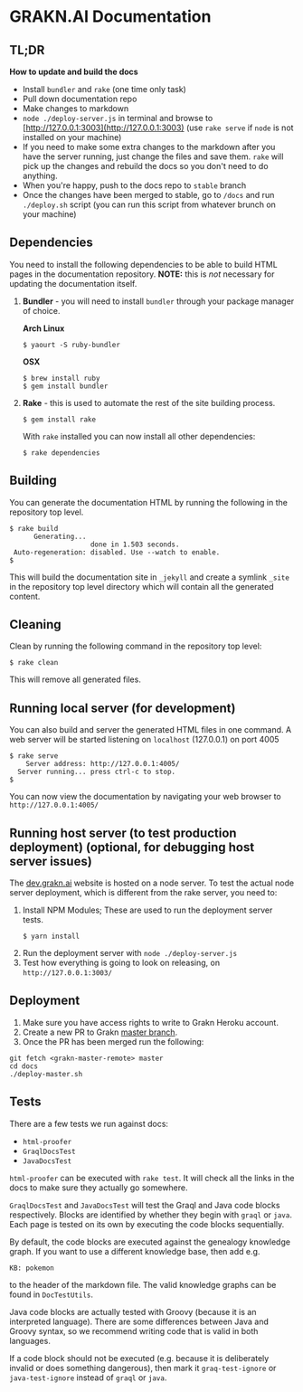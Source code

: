 # GRAKN.AI Documentation

## TL;DR

**How to update and build the docs**

* Install `bundler` and `rake` (one time only task)
* Pull down documentation repo
* Make changes to markdown
* `node ./deploy-server.js` in terminal and browse to [http://127.0.0.1:3003](http://127.0.0.1:3003) (use `rake serve` if `node` is not installed on your machine)
* If you need to make some extra changes to the markdown after you have the server running, just change the files and save them. `rake` will pick up the changes and rebuild the docs so you don't need to do anything.
* When you're happy, push to the docs repo to `stable` branch
* Once the changes have been merged to stable, go to `/docs` and run `./deploy.sh` script (you can run this script from whatever brunch on your machine)

## Dependencies

You need to install the following dependencies to be able to build HTML pages in the documentation repository. **NOTE:** this is *not* necessary for updating the documentation itself.

1. **Bundler** - you will need to install `bundler` through your package manager of choice.

    **Arch Linux**
    ```
    $ yaourt -S ruby-bundler
    ```

    **OSX**
    ```
    $ brew install ruby
    $ gem install bundler
    ```

2. **Rake** - this is used to automate the rest of the site building process.
    ```
    $ gem install rake
    ```

    With `rake` installed you can now install all other dependencies:
    ```
    $ rake dependencies
    ```

## Building

You can generate the documentation HTML by running the following in the repository top level.
```
$ rake build
      Generating...
                    done in 1.503 seconds.
 Auto-regeneration: disabled. Use --watch to enable.
$
```

This will build the documentation site in `_jekyll` and create a symlink `_site` in the repository top level directory which will contain all the generated content.


## Cleaning

Clean by running the following command in the repository top level:
```
$ rake clean
```

This will remove all generated files.


## Running local server (for development)

You can also build and server the generated HTML files in one command. A web
server will be started listening on `localhost` (127.0.0.1) on port 4005

```
$ rake serve
    Server address: http://127.0.0.1:4005/
  Server running... press ctrl-c to stop.
$
```

You can now view the documentation by navigating your web browser to `http://127.0.0.1:4005/`


## Running host server (to test production deployment) (optional, for debugging host server issues)

The [dev.grakn.ai](https://dev.grakn.ai) website is hosted on a node server. To test the actual node server deployment, which is different from the rake server, you need to:

1. Install NPM Modules; These are used to run the deployment server tests.
    ```
    $ yarn install
    ```
2. Run the deployment server with ```node ./deploy-server.js```
3. Test how everything is going to look on releasing, on `http://127.0.0.1:3003/`


## Deployment

1. Make sure you have access rights to write to Grakn Heroku account.
1. Create a new PR to Grakn [master branch](https://github.com/graknlabs/grakn/tree/master).
2. Once the PR has been merged run the following:
```
git fetch <grakn-master-remote> master
cd docs
./deploy-master.sh
```


## Tests

There are a few tests we run against docs:

- `html-proofer`
- `GraqlDocsTest`
- `JavaDocsTest`

`html-proofer` can be executed with `rake test`. It will check all the links in the docs to make sure they actually go
somewhere.

`GraqlDocsTest` and `JavaDocsTest` will test the Graql and Java code blocks respectively. Blocks are identified by
whether they begin with `graql` or `java`. Each page is tested on its own by executing the code blocks sequentially.

By default, the code blocks are executed against the genealogy knowledge graph. If you want to use a different knowledge
base, then add e.g.
```
KB: pokemon
```
to the header of the markdown file. The valid knowledge graphs can be found in `DocTestUtils`.

Java code blocks are actually tested with Groovy (because it is an interpreted language). There are some differences
between Java and Groovy syntax, so we recommend writing code that is valid in both languages.

If a code block should not be executed (e.g. because it is deliberately invalid or does something dangerous), then mark
it `graq-test-ignore` or `java-test-ignore` instead of `graql` or `java`.
